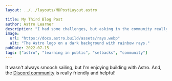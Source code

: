 ```yaml
---
layout: ../../layouts/MDPostLayout.astro

title: My Third Blog Post
author: Astro Learner
description: "I had some challenges, but asking in the community really helped!"
image:
  url: "https://docs.astro.build/assets/rays.webp"
  alt: "The Astro logo on a dark background with rainbow rays."
pubDate: 2022-07-15
tags: ["astro", "learning in public", "setbacks", "community"]
---
```


It wasn't always smooch sailing, but I'm enjoying building with Astro. And, the [Discord community](https://astro.build/chat) is really friendly and helpful!

